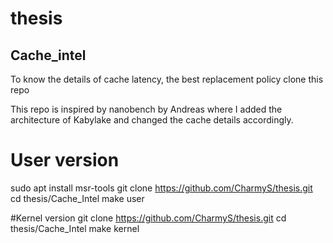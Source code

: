 # thesis

## Cache_intel

To know the details of cache latency, the best replacement policy clone this repo

This repo is inspired by nanobench by Andreas where I added the architecture of Kabylake and changed the cache details accordingly.

# User version
sudo apt install msr-tools
git clone https://github.com/CharmyS/thesis.git
cd thesis/Cache_Intel
make user

#Kernel version
git clone https://github.com/CharmyS/thesis.git
cd thesis/Cache_Intel
make kernel
